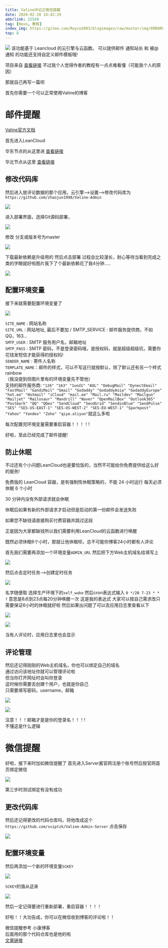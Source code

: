 ```yaml
---
title: Valine评论之微信提醒
date: 2020-02-20 14:42:29
abbrlink: 22549
tag: [Hexo, 教程]
index_img: https://gitee.com/Royce2003/blogimages/raw/master/img/6MD8RFDM3WIAKOP.png
top: 8
---
```

![](https://i.loli.net/2020/02/26/CUA1Ve4gOPRW83v.png)
该功能基于 Leancloud 的云引擎与云函数。
可以提供邮件 通知站长 和 被@ 通知 的功能还支持自定义邮件模板哦!

项目来自 [查看链接](http://www.zhaojun.im/)
不过我个人觉得作者的教程有一点点难看懂（可能我个人的原因）

那就自己再写一篇呗

首先你需要一个可以正常使用Valine的博客

# 邮件提醒

[Valine官方文档](https://valine.js.org/)

首先进入LeanCloud

华东节点的从这里进 [查看链接](https://tab.leancloud.cn/applist.html#/apps)

华北节点从这里 [查看链接](https://leancloud.cn/dashboard/login.html#/apps)

## 修改代码库
然后进入放评论数据的那个应用，云引擎-->设置-->修改代码库为
` https://github.com/zhaojun1998/Valine-Admin`

![](https://cdn.jsdelivr.net/gh/Royce2019/img/links-img/2335206_9a4e1173_8875_288@1920x1077.jpeg.m.jpg)

进入部署界面，选择Git源码部署，

![](https://cdn.jsdelivr.net/gh/Royce2019/img/links-img/2335206_6d6882b2_8875_2882@1920x588.jpeg.m.jpg)

修改 分支或版本号为master

![](https://cdn.jsdelivr.net/gh/Royce2019/img/links-img/2335206_2fcac2c1_8875_2884@980x480.jpeg.m.jpg)

下载最新依赖是升级用的
然后点击部署
过程会比较漫长，耐心等待当看到完成之类的字眼就好啦图片我下了个最新依赖花了我4分钟.....

![](https://cdn.jsdelivr.net/gh/Royce2019/img/links-img/2335206_539f6cae_8875_2886@748x523.jpeg.m.jpg)

## 配置环境变量
接下来就需要配置环境变量了

![](https://cdn.jsdelivr.net/gh/Royce2019/img/links-img/2335206_f73f537d_8875_2888@1920x1077.jpeg.m.jpg)

`SITE_NAME` : 网站名称  
`SITE_URL` : 网站地址, 最后不要加 / SMTP_SERVICE : 邮件服务提供商，不如QQ，163...  
`SMTP_USER` : SMTP 服务用户名，邮箱地址  
`SMTP_PASS` : SMTP 密码，不是登录密码哦，是授权码，就是超级超级坑，需要你花钱发短信才能获得的授权码!  
`SENDER_NAME` : 寄件人名称  
`TEMPLATE_NAME`：邮件的样式，可以不写这行就按默认，除了默认还有另一个样式rainbow  
（我没提到但图片里有的环境变量先不管他）  
支持的邮件服务商:
`"126" "163" "1und1" "AOL" "DebugMail" "DynectEmail" "FastMail" "GandiMail" "Gmail" "Godaddy" "GodaddyAsia" "GodaddyEurope" "hot.ee" "Hotmail" "iCloud" "mail.ee" "Mail.ru" "Maildev" "Mailgun" "Mailjet" "Mailosaur" "Mandrill" "Naver" "OpenMailBox" "Outlook365" "Postmark" "QQ" "QQex" "SendCloud" "SendGrid" "SendinBlue" "SendPulse" "SES" "SES-US-EAST-1" "SES-US-WEST-2" "SES-EU-WEST-1" "Sparkpost" "Yahoo" "Yandex" "Zoho" "qiye.aliyun"`就这么多啦

<p class="note note-danger">每次配置完环境变量需要重启容器！！！！!</p>

好啦，至此已经完成了邮件提醒!


## 防止休眠
不过还有个小问题LeanCloud也是要恰饭的，当然不可能给你免费提供给这么好的服务!

免费版的 LeanCloud 容器，是有强制性休眠策略的，不能 24 小时运行
每天必须休眠 6 个小时

30 分钟内没有外部请求就会休眠

休眠后如果有新的外部请求才启动但是启动的第一份邮件会发送失败

如果您不缺钱请直接购买付费容器并跳过这段

正是因为大家都缺钱所以我们需要利用LeanCloud的云函数进行唤醒

既然必须休眠6个小时，那就让他休眠呗，总不可能你博客24小时都有人评论

首先我们需要再添加一个环境变量`ADMIN_URL` 然后把下方Web主机域名给填写上

![](https://cdn.jsdelivr.net/gh/Royce2019/img/links-img/2335206_29fdfec6_8875_289@1093x472.jpeg.m.jpg)

然后点击定时任务-->创建定时任务

![](https://cdn.jsdelivr.net/gh/Royce2019/img/links-img/2335206_13b6e405_8875_2892@1920x1077.jpeg.m.jpg)

名字随便取
选择生产环境下的`self_wake`
然后cron表达式输入
`0 */20 7-23 * * ?`
意思是8点到23点每20分钟唤醒一次
这是我的表达式
大家可以按自己需求改只需要保证6小时的休眠就好啦
然后如果出问题了可以去应用日志里查看以下

![](https://cdn.jsdelivr.net/gh/Royce2019/img/links-img/2335206_6f33090a_8875_2894@1920x1077.jpeg.m.jpg)

![](https://cdn.jsdelivr.net/gh/Royce2019/img/links-img/2335206_3b9b9eb2_8880_424@1243x483.jpeg.m.jpg)

当有人评论时，应用日志里也会显示  

## 评论管理
然后还记得刚刚的Web主机域名，你也可以绑定自己的域名  
通过访问该地址你就可以管理评论啦  
但当你打开网址时会叫你登录  
这时候你需要去创建个用户，也就是你自己  
只需要填写密码，username，邮箱

![](https://cdn.jsdelivr.net/gh/Royce2019/img/links-img/2335206_0569b226_8880_4242@1920x1077.jpeg.m.jpg)

![](https://cdn.jsdelivr.net/gh/Royce2019/img/links-img/2335206_7fa85424_8880_4244@893x714.jpeg.m.jpg)

注意！！！邮箱才是是你的登录名！！！!  
不懂这是什么逻辑


# 微信提醒
好啦，接下来时加如微信提醒了
首先进入Server酱官网注册个账号然后按官网首页绑定微信

![](https://cdn.jsdelivr.net/gh/Royce2019/img/links-img/2335206_8f323549_8880_4246@1920x1077.jpeg.m.jpg)

第三步时测试绑定有没有成功

## 更改代码库
然后还记得更改的代码仓库吗，将他改成这个
`https://github.com/sviptzk/Valine-Admin-Server` 点击保存

![](https://cdn.jsdelivr.net/gh/Royce2019/img/links-img/2335206_ab6e6496_8880_4248@903x237.jpeg.m.jpg)

## 配置环境变量
然后再添加一个新的环境变量`SCKEY`

![](https://cdn.jsdelivr.net/gh/Royce2019/img/links-img/2335206_6e8bec86_8880_425@974x73.jpeg.m.jpg)

`SCKEY`的值从这来

![](https://cdn.jsdelivr.net/gh/Royce2019/img/links-img/2335206_f516d74c_8880_4252@1920x1077.jpeg.m.jpg)

<p class="note note-danger">然后一定记得要进行重新部署，重启容器！！！！</p>

好啦！！大功告成，你可以在微信收到博客的评论啦！！

微信提醒参考 小康博客  
后面用的那个代码仓库也是他的啦  
[文章链接](https://www.antmoe.com/posts/2380732b/index.html)